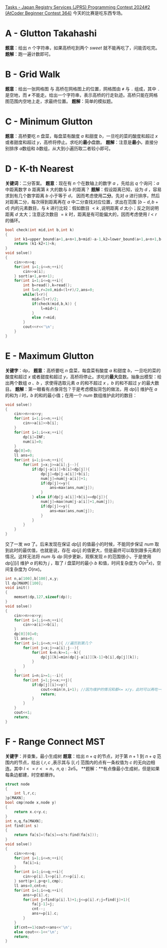 [Tasks - Japan Registry Services (JPRS) Programming Contest 2024#2 (AtCoder Beginner Contest 364)](https://atcoder.jp/contests/abc364/tasks)
今天的比赛是吃东西专场。

# **A - Glutton Takahashi**

**题意**：给出 $n$ 个字符串，如果高桥吃到两个 $sweet$ 就不能再吃了，问能否吃完。
**题解**：跑一遍计数即可。

# **B - Grid Walk**

**题意**：给出一张网格图 与 高桥在网格图上的位置，网格图由 `#` 与 `.` 组成，其中 `.` 是空地，而 `#` 不能走。给出一个字符串，表示高桥的行走轨迹。高桥只能在网格图范围内空地上走，求最终位置。
**题解**：简单的模拟题。

# **C - Minimum Glutton**

**题意**：高桥要吃 $n$ 盘菜，每盘菜有酸度 $a$ 和甜度 $b$，一旦吃的菜的酸度和超过 $x$ 或者甜度和超过 $y$，高桥将停止。求吃的**最小**盘数。
**题解**：注意是**最小**，直接分别排序 $a$数组和 $b$数组，从大到小遍历取二者较小即可。

# **D - K-th Nearest**

**关键词**：二分答案。
**题意**：现在有 $n$ 个在数轴上的数字 $a$ ，先给出 $q$ 个询问：$a$ 中距离数字 $b$ 距离第 $k$ 大的数与 $b$ 的距离？
**题解**：假设距离已知，设为 $d$ ，容易求到有几个数字距离 $b$ 小于等于 $d$， 因而考虑使用**二分**。先对 $a$ 进行排序，然后对距离二分，每次得到距离再在 $a$ 中二分查找对应位置，求出在范围 $[b-d,b+d]$ 内的元素数目，与 $k$ 进行比较：假如数目 $<k$ ,说明距离 $d$ 太小；反之则说明距离 $d$ 太大；注意这次数目 $=k$ 时，距离是有可能偏大的，因而考虑使用 $l<r$ 的循环。

~~~c++
bool check(int mid,int b,int k)
{
	int k1=upper_bound(a+1,a+n+1,b+mid)-a-1,k2=lower_bound(a+1,a+n+1,b-mid)-a;
	return (k1-k2+1)<k;
}
void solve()
{
	cin>>n>>q;
	for(int i=1;i<=n;++i){
		cin>>a[i];
	} sort(a+1,a+n+1);
	for(int i=1;i<=q;++i){
		int b=read(),k=read();
		int l=0,r=2e8,mid=(l+r)/2,ans=0;
		while(l<r){
			mid=(l+r)/2;
			if(check(mid,b,k)) {
				l=mid+1;
			}
			else r=mid;
		}
		cout<<r<<'\n';
	}
}
~~~

# **E - Maximum Glutton**

**关键字**：dp，
**题意**：高桥要吃 $n$ 盘菜，每盘菜有酸度 $a$ 和甜度 $b$，一旦吃的菜的酸度和超过 $x$ 或者甜度和超过 $y$，高桥将停止。求吃的**最大**盘数。抽象出模型：给出两个数组 $a$ 、$b$ ，求使得选取元素 $a$ 的和不超过 $x$ ，$b$ 的和不超过 $y$ 的最大数目。
**题解**：第一眼看有点像背包？于是考虑模拟背包的做法，用 $dp[i]$ 维护在 $a$ 的和为 $i$ 时，$b$ 的和的最小值；在用一个 $num$ 数组维护此时的数目：

~~~c++
void solve()
{
	cin>>n>>x>>y;
	for(int i=1;i<=n;++i){
		cin>>a[i]>>b[i];
	}
	for(int i=1;i<=x;++i){
		dp[i]=INF;
		num[i]=0;
	}
	dp[0]=0;
	ll ans=0;
	for(int i=1;i<=n;++i){
		for(int j=x;j>=a[i];j--){
			if(dp[j-a[i]]+b[i]<dp[j]){
				dp[j]=dp[j-a[i]]+b[i];
				num[j]=num[j-a[i]]+1;
				if(dp[j]<=y){
					ans=max(ans,num[j]);
				}
			} else if(dp[j-a[i]]+b[i]==dp[j]){
				num[j]=max(num[j-a[i]]+1,num[j]);
				if(dp[j]<=y){
					ans=max(ans,num[j]);
				}
			}
		}
	}
}
~~~

交了一发 $wa$ 了。后来发现在保证 $dp[j]$ 的值最小的时候，不能同步保证 $num$ 取到此时的最优值，也就是说，存在 $dp[j]$ 的值更大，但是最终可以取到跟多元素的情况。这样无法将 $num$ 与 $dp$ 同步更新，观察发现 $n$ 的范围很小，于是使用 $dp[j][i]$ 维护 $a$ 的和为 $j$ ，取了 $i$ 盘菜时的最小 $b$ 和值，时间复杂度为 $O(n^2x)$，空间复杂度为 $O(nx)$。

~~~c++
int n,a[100],b[100],x,y;
ll dp[MAXM][100];
void init()
{
	memset(dp,127,sizeof(dp));
}
void solve()
{
	cin>>n>>x>>y;
	for(int i=1;i<=n;++i){
		cin>>a[i]>>b[i];
	}
	dp[0][0]=0;
	ll ans=0;
	for(int i=1;i<=n;++i){ //遍历到第几个
		for(int j=x;j>=a[i];j--){
			for(int k=n;k>=1;--k){
				dp[j][k]=min(dp[j-a[i]][k-1]+b[i],dp[j][k]);
			}
		}
	}
	for(int i=n;i>=1;--i){
		for(int j=1;j<=x;++j){
			if(dp[j][i]<=y){
				cout<<min(n,i+1); //因为维护的情况和都<= x/y，此时可以再吃一盘，故+1
				return;
			}
		} 
	}
	cout<<1;
	return;
}
~~~

# **F - Range Connect MST**

**关键字**：并查集，最小生成树
**题意**：给出 $n + q$ 的节点，对于第 $n+1$ 到 $n+q$ 范围内的节点，给出 $l,r,c$ ,表示其与 $[l,r]$ 范围内的点有一条权值为 $c$ 的无向边相连。其中 $l<=r<=n$，$n,q:2e5$。
**题解：**有点像最小生成树，但是如果每条边都建，时空都爆炸。

~~~c++
struct node
{
	int l,r,c;
}p[MAXN];
bool cmp(node x,node y)
{
	return x.c<y.c;
}
int n,q,fa[MAXN];
int find(int s)
{
	return fa[s]=(fa[s]==s?s:find(fa[s]));
}
void solve()
{
	cin>>n>>q;
	for(int i=1;i<=n;++i){
		fa[i]=i;
	}
	for(int i=1;i<=q;++i){
		cin>>p[i].l>>p[i].r>>p[i].c;
	} sort(p+1,p+q+1,cmp);
	ll ans=0,cnt=n;
	for(int i=1;i<=q;++i){
		ans+=p[i].c;
		for(int j=find(p[i].l)+1;j<=p[i].r;j=find(j)+1){
			fa[j-1]=j;
			cnt--;
			ans+=p[i].c;
		}
	}
	if(cnt==1)cout<<ans<<'\n';
	else cout<<-1<<'\n';
	return;
}
~~~





































